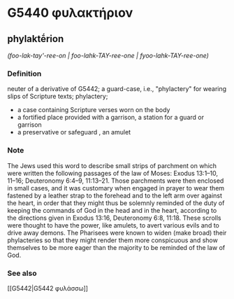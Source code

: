 # G5440 φυλακτήριον

## phylaktḗrion

_(foo-lak-tay'-ree-on | foo-lahk-TAY-ree-one | fyoo-lahk-TAY-ree-one)_

### Definition

neuter of a derivative of G5442; a guard-case, i.e., "phylactery" for wearing slips of Scripture texts; phylactery; 

- a case containing Scripture verses worn on the body
- a fortified place provided with a garrison, a station for a guard or garrison
- a preservative or safeguard , an amulet

### Note

The Jews used this word to describe small strips of parchment on which were written the following passages of the law of Moses: Exodus 13:1–10, 11–16; Deuteronomy 6:4–9, 11:13–21. Those parchments were then enclosed in small cases, and it was customary when engaged in prayer to wear them fastened by a leather strap to the forehead and to the left arm over against the heart, in order that they might thus be solemnly reminded of the duty of keeping the commands of God in the head and in the heart, according to the directions given in Exodus 13:16, Deuteronomy 6:8, 11:18. These scrolls were thought to have the power, like amulets, to avert various evils and to drive away demons. The Pharisees were known to widen (make broad) their phylacteries so that they might render them more conspicuous and show themselves to be more eager than the majority to be reminded of the law of God.

### See also

[[G5442|G5442 φυλάσσω]]
